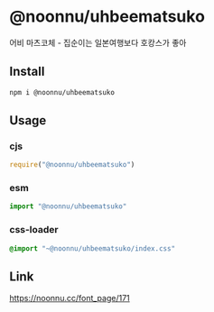 # @noonnu/uhbeematsuko
어비 마츠코체 - 집순이는 일본여행보다 호캉스가 좋아

## Install
```sh
npm i @noonnu/uhbeematsuko
```
## Usage
### cjs
```js
require("@noonnu/uhbeematsuko")
```
### esm
```js
import "@noonnu/uhbeematsuko"
```
### css-loader
```css
@import "~@noonnu/uhbeematsuko/index.css"
```

## Link
https://noonnu.cc/font_page/171